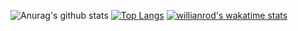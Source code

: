 ![Anurag's github stats](https://github-readme-stats.vercel.app/api?username=victxrlarixs&show_icons=true&count_private=true)
[![Top Langs](https://github-readme-stats.vercel.app/api/top-langs/?username=victxrlarixs&layout=compact)](https://github.com/victxrlarixs/github-readme-stats)
[![willianrod's wakatime stats](https://github-readme-stats.vercel.app/api/wakatime?username=victxrlarixs)](https://github.com/anuraghazra/github-readme-stats)


